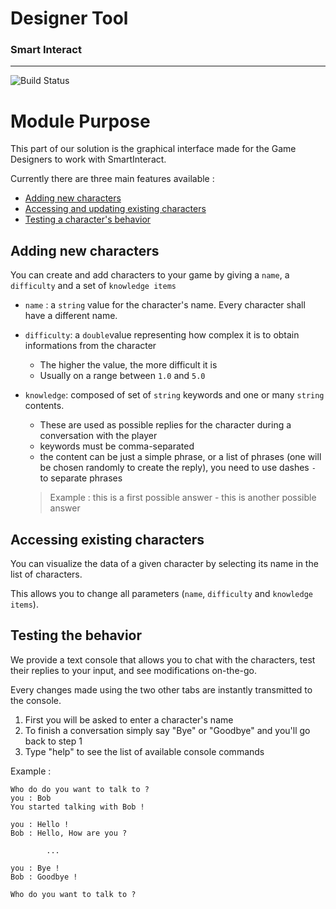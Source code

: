 # Designer Tool
### Smart Interact

---

![Build Status](http://51.83.69.199:8080/buildStatus/icon?job=DesignerTool-c)

Module Purpose
===

This part of our solution is the graphical interface made for the Game Designers to work with SmartInteract.

Currently there are three main features available :
- [Adding new characters](#Adding-new-characters)
- [Accessing and updating existing characters](#Accessing-existing-characters)
- [Testing a character's behavior](#Testing-the-behavior)

Adding new characters
---
You can create and add characters to your game by giving a `name`, a `difficulty` and a set of `knowledge items`

- `name` : a `string` value for the character's name.
Every character shall have a different name.

- `difficulty`: a `double`value representing how complex it is to obtain informations from the character
    - The higher the value, the more difficult it is
    - Usually on a range between `1.0` and `5.0`

- `knowledge`: composed of set of `string` keywords and one or many `string` contents.
    - These are used as possible replies for the character during a conversation with the player
    - keywords must be comma-separated
    - the content can be just a simple phrase, or a list of phrases (one will be chosen randomly to create the reply), you need to use dashes `-` to separate phrases
    > Example : this is a first possible answer - this is another possible answer

Accessing existing characters
---
You can visualize the data of a given character by selecting its name in the list of characters.

This allows you to change all parameters (`name`, `difficulty` and `knowledge items`).

Testing the behavior
---

We provide a text console that allows you to chat with the characters, test their replies to your input, and see modifications on-the-go.

Every changes made using the two other tabs are instantly transmitted to the console.

1. First you will be asked to enter a character's name
2. To finish a conversation simply say "Bye" or "Goodbye" and you'll go back to step 1
3. Type "help" to see the list of available console commands

Example :
```
Who do do you want to talk to ?
you : Bob
You started talking with Bob !

you : Hello !
Bob : Hello, How are you ?
        
        ...
        
you : Bye !
Bob : Goodbye !

Who do you want to talk to ?
```